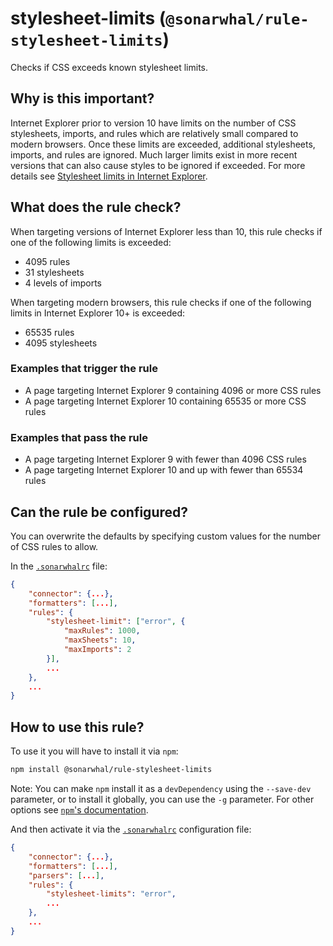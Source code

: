 # stylesheet-limits (`@sonarwhal/rule-stylesheet-limits`)

Checks if CSS exceeds known stylesheet limits.

## Why is this important?

Internet Explorer prior to version 10 have limits on the
number of CSS stylesheets, imports, and rules which are relatively small
compared to modern browsers. Once these limits are exceeded, additional
stylesheets, imports, and rules are ignored. Much larger limits exist in more
recent versions that can also cause styles to be ignored if exceeded. For more
details see [Stylesheet limits in Internet Explorer][stylesheet limits].

## What does the rule check?

When targeting versions of Internet Explorer less than 10, this rule checks if
one of the following limits is exceeded:

* 4095 rules
* 31 stylesheets
* 4 levels of imports

When targeting modern browsers, this rule checks if one of the following
limits in Internet Explorer 10+ is exceeded:

* 65535 rules
* 4095 stylesheets

### Examples that **trigger** the rule

* A page targeting Internet Explorer 9 containing 4096 or more CSS rules
* A page targeting Internet Explorer 10 containing 65535 or more CSS rules

### Examples that **pass** the rule

* A page targeting Internet Explorer 9 with fewer than 4096 CSS rules
* A page targeting Internet Explorer 10 and up with fewer than 65534 rules

## Can the rule be configured?

You can overwrite the defaults by specifying custom values for the
number of CSS rules to allow.

In the [`.sonarwhalrc`][sonarwhalrc] file:

```json
{
    "connector": {...},
    "formatters": [...],
    "rules": {
        "stylesheet-limit": ["error", {
            "maxRules": 1000,
            "maxSheets": 10,
            "maxImports": 2
        }],
        ...
    },
    ...
}
```

## How to use this rule?

To use it you will have to install it via `npm`:

```bash
npm install @sonarwhal/rule-stylesheet-limits
```

Note: You can make `npm` install it as a `devDependency` using the `--save-dev`
parameter, or to install it globally, you can use the `-g` parameter. For
other options see
[`npm`'s documentation](https://docs.npmjs.com/cli/install).

And then activate it via the [`.sonarwhalrc`][sonarwhalrc]
configuration file:

```json
{
    "connector": {...},
    "formatters": [...],
    "parsers": [...],
    "rules": {
        "stylesheet-limits": "error",
        ...
    },
    ...
}
```

<!-- Link labels: -->

[sonarwhalrc]: https://sonarwhal.com/docs/user-guide/further-configuration/sonarwhalrc-formats/
[stylesheet limits]: https://blogs.msdn.microsoft.com/ieinternals/2011/05/14/stylesheet-limits-in-internet-explorer/
